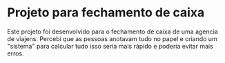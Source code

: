 <h1>Projeto para fechamento de caixa</h1>
<p>Este projeto foi desenvolvido para o fechamento de caixa de uma agencia de viajens. Percebi que as pessoas anotavam tudo no papel e criando um "sistema" para calcular tudo isso seria mais rápido e poderia evitar mais erros.</p>